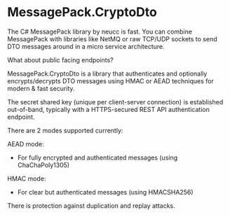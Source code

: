 # MessagePack.CryptoDto

The C# MessagePack library by neucc is fast. You can combine MessagePack with libraries like NetMQ or raw TCP/UDP sockets to send DTO messages around in a micro service architecture.

What about public facing endpoints?

MessagePack.CryptoDto is a library that authenticates and optionally encrypts/decrypts DTO messages using HMAC or AEAD techniques for modern & fast security.

The secret shared key (unique per client-server connection) is established out-of-band, typically with a HTTPS-secured REST API authentication endpoint.

There are 2 modes supported currently: 

AEAD mode:
* For fully encrypted and authenticated messages (using ChaChaPoly1305)

HMAC mode:
* For clear but authenticated messages (using HMACSHA256)

There is protection against duplication and replay attacks.
